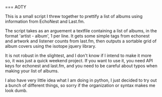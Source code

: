 === AOTY

This is a small script I threw together to prettify a list of albums
using information from EchoNest and Last.fm.

The script takes as an arguement a textfile containing a list of albums, in the
format 'artist - album', 1 per line. It gets some simple tags from echonest
and artwork and listener counts from last.fm, then outputs a sortable
grid of album covers using the isotope jquery library.

It is not robust in the slightest, and I don't know if I intend to make it more so,
it was just a quick weekend project. If you want to use it, you need API
keys for echonest and last.fm, and you need to be careful about typos when
making your list of albums.

I also have very little idea what I am doing in python, I just decided to
try out a bunch of different things, so sorry if the organization or syntax
makes me look dumb.